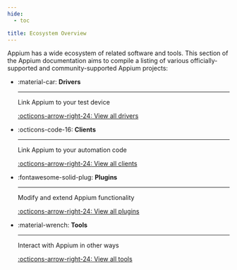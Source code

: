 ```yaml
---
hide:
  - toc

title: Ecosystem Overview
---
```


Appium has a wide ecosystem of related software and tools. This section of the Appium documentation
aims to compile a listing of various officially-supported and community-supported Appium projects:

<div class="grid cards" markdown>

-   :material-car: __Drivers__

    ---

    Link Appium to your test device

    [:octicons-arrow-right-24: View all drivers](./drivers.md)

-   :octicons-code-16: __Clients__

    ---

    Link Appium to your automation code

    [:octicons-arrow-right-24: View all clients](./clients.md)

-   :fontawesome-solid-plug: __Plugins__

    ---

    Modify and extend Appium functionality

    [:octicons-arrow-right-24: View all plugins](./plugins.md)

-   :material-wrench: __Tools__

    ---

    Interact with Appium in other ways

    [:octicons-arrow-right-24: View all tools](./tools.md)

</div>